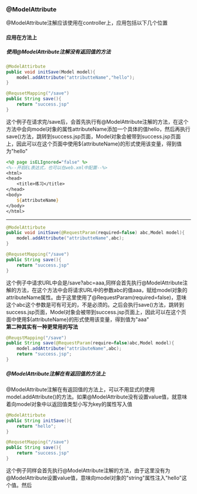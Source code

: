 ### @ModelAttribute  
@ModelAttribute注解应该使用在controller上，应用包括以下几个位置  
#### 应用在方法上  
##### 使用@ModelAttribute注解没有返回值的方法    
```java
@ModelAttirbute
public void initSave(Model model){
    model.addAttribute("attributteName","hello");
}

@RequsetMapping("/save")
public String save(){
    return "success.jsp"
}
```  
这个例子在请求完/save后，会首先执行有@ModelAttribute注解的方法，在这个方法中会向model对象的属性attributeName添加一个具体的值hello，然后再执行save()方法，跳转到success.jsp页面，Model对象会被带到success.jsp页面上，因此可以在这个页面中使用${attributeName}的形式使用该变量，得到值为"hello"  
```jsp
<%@ page isELIgnored="false" %>
<%--开启EL表达式，也可以在web.xml中配置--%>
<html>
<head>
    <title>练习</title>
</head>
<body>
    ${attributeName}
</body>
</html>
```  
***  
```java
@ModelAttirbute
public void initSave(@RequestParam(required=false) abc,Model model){
    model.addAttribute("attributteName",abc);
}

@RequsetMapping("/save")
public String save(){
    return "success.jsp"
}
```  
这个例子中请求URL中会是/save?abc=aaa,同样会首先执行@ModelAttribute注解的方法，在这个方法中会将请求URL中的参数abc的值aaa，赋给model对象的attributeName属性。由于这里使用了@RequestParam(required=false)，意味这个abc这个参数是可有可无的，不是必须的。之后会执行save()方法，跳转到success.jsp页面，Model对象会被带到success.jsp页面上，因此可以在这个页面中使用${attributeName}的形式使用该变量，得到值为"aaa"  
**第二种其实有一种更常用的写法**  
```java
@ReuqstMapping("/save")
public String save(@RequestParam(require=false)abc,Model model){
    model.addAttribute("attributeName",abc);
    return "success.jsp";
}
```  
##### @ModelAttribute注解在有返回值的方法上  
@ModelAttribute注解在有返回值的方法上，可以不用显式的使用model.addAttribute()的方法。如果@ModelAttribute没有设置value值，就意味着向model对象中以返回值类型小写为key的属性写入值  
```java
@ModelAttirbute
public String initSave(){
    return "hello";
}

@RequsetMapping("/save")
public String save(){
    return "success.jsp"
}
```
这个例子同样会首先执行@ModelAttribute注解的方法，由于这里没有为@ModelAttribute设置value值，意味向model对象的"string"属性注入"hello"这个值。然后  
  


















  
